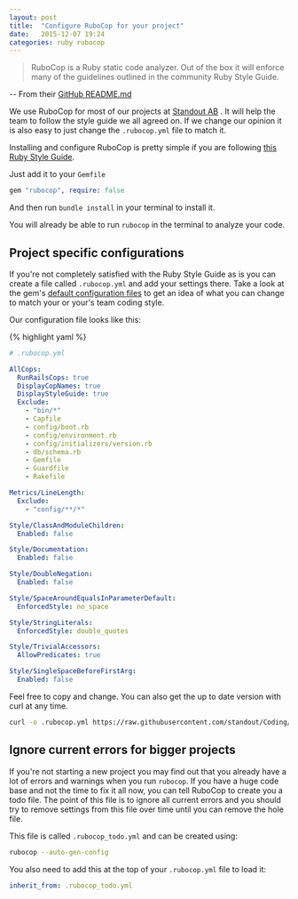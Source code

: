 ```yaml
---
layout: post
title:  "Configure RuboCop for your project"
date:   2015-12-07 19:24
categories: ruby rubocop
---
```


> RuboCop is a Ruby static code analyzer. Out of the box it will enforce many of the guidelines outlined in the community Ruby Style Guide.

-- From their [GitHub README.md](rubocop)

We use RuboCop for most of our projects at [Standout AB](standout) . It will
help the team to follow the style guide we all agreed on. If we change our
opinion it is also easy to just change the `.rubocop.yml` file to match it.

Installing and configure RuboCop is pretty simple if you are following [this
Ruby Style Guide](ruby_style_guide).

Just add it to your `Gemfile`

```ruby
gem "rubocop", require: false
```

And then run `bundle install` in your terminal to install it.

You will already be able to run `rubocop` in the terminal to analyze your code.

## Project specific configurations

If you're not completely satisfied with the Ruby Style Guide as is you can
create a file called `.rubocop.yml` and add your settings there. Take a look at
the gem's [default configuration files](default_config) to get an idea of what
you can change to match your or your's team coding style.

Our configuration file looks like this:

{% highlight yaml %}
```yaml
# .rubocop.yml

AllCops:
  RunRailsCops: true
  DisplayCopNames: true
  DisplayStyleGuide: true
  Exclude:
    - "bin/*"
    - Capfile
    - config/boot.rb
    - config/environment.rb
    - config/initializers/version.rb
    - db/schema.rb
    - Gemfile
    - Guardfile
    - Rakefile

Metrics/LineLength:
  Exclude:
    - "config/**/*"

Style/ClassAndModuleChildren:
  Enabled: false

Style/Documentation:
  Enabled: false

Style/DoubleNegation:
  Enabled: false

Style/SpaceAroundEqualsInParameterDefault:
  EnforcedStyle: no_space

Style/StringLiterals:
  EnforcedStyle: double_quotes

Style/TrivialAccessors:
  AllowPredicates: true

Style/SingleSpaceBeforeFirstArg:
  Enabled: false
```

Feel free to copy and change. You can also get the up to date version with curl
at any time.

```bash
curl -o .rubocop.yml https://raw.githubusercontent.com/standout/Coding/master/ruby/rubocop.yml
```

## Ignore current errors for bigger projects

If you're not starting a new project you may find out that you already have a
lot of errors and warnings when you run `rubocop`. If you have a huge code base
and not the time to fix it all now, you can tell RuboCop to create you a todo
file. The point of this file is to ignore all current errors and you should try
to remove settings from this file over time until you can remove the hole file.

This file is called `.rubocop_todo.yml` and can be created using:

```bash
rubocop --auto-gen-config
```

You also need to add this at the top of your `.rubocop.yml` file to load it:

```yaml
inherit_from: .rubocop_todo.yml
```

[default_config]: https://github.com/bbatsov/rubocop/tree/master/config
[ruby_style_guide]: https://github.com/bbatsov/ruby-style-guide
[standout]: http://standout.se
[rubocop]: https://github.com/bbatsov/rubocop
